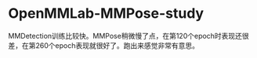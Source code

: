 # OpenMMLab-MMPose-study
MMDetection训练比较快。MMPose稍微慢了点，在第120个epoch时表现还很差，在第260个epoch表现就很好了。跑出来感觉非常有意思。
